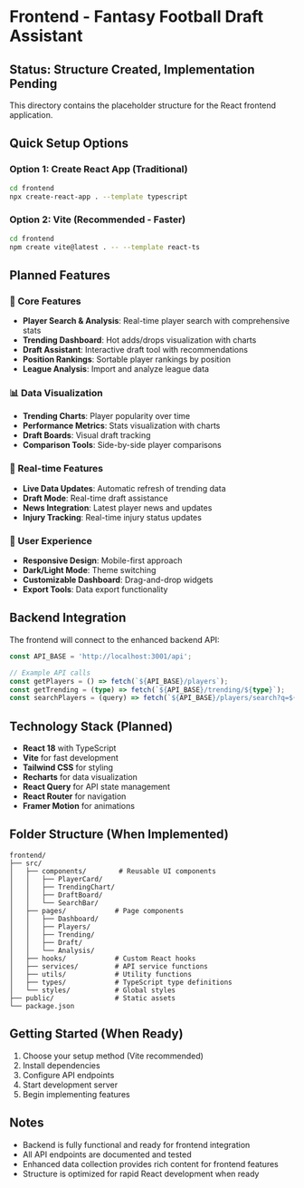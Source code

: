 # Frontend - Fantasy Football Draft Assistant

## Status: Structure Created, Implementation Pending

This directory contains the placeholder structure for the React frontend application.

## Quick Setup Options

### Option 1: Create React App (Traditional)
```bash
cd frontend
npx create-react-app . --template typescript
```

### Option 2: Vite (Recommended - Faster)
```bash
cd frontend
npm create vite@latest . -- --template react-ts
```

## Planned Features

### 🎯 Core Features
- **Player Search & Analysis**: Real-time player search with comprehensive stats
- **Trending Dashboard**: Hot adds/drops visualization with charts
- **Draft Assistant**: Interactive draft tool with recommendations
- **Position Rankings**: Sortable player rankings by position
- **League Analysis**: Import and analyze league data

### 📊 Data Visualization
- **Trending Charts**: Player popularity over time
- **Performance Metrics**: Stats visualization with charts
- **Draft Boards**: Visual draft tracking
- **Comparison Tools**: Side-by-side player comparisons

### 🔄 Real-time Features
- **Live Data Updates**: Automatic refresh of trending data
- **Draft Mode**: Real-time draft assistance
- **News Integration**: Latest player news and updates
- **Injury Tracking**: Real-time injury status updates

### 🎨 User Experience
- **Responsive Design**: Mobile-first approach
- **Dark/Light Mode**: Theme switching
- **Customizable Dashboard**: Drag-and-drop widgets
- **Export Tools**: Data export functionality

## Backend Integration

The frontend will connect to the enhanced backend API:

```typescript
const API_BASE = 'http://localhost:3001/api';

// Example API calls
const getPlayers = () => fetch(`${API_BASE}/players`);
const getTrending = (type) => fetch(`${API_BASE}/trending/${type}`);
const searchPlayers = (query) => fetch(`${API_BASE}/players/search?q=${query}`);
```

## Technology Stack (Planned)

- **React 18** with TypeScript
- **Vite** for fast development
- **Tailwind CSS** for styling
- **Recharts** for data visualization
- **React Query** for API state management
- **React Router** for navigation
- **Framer Motion** for animations

## Folder Structure (When Implemented)

```
frontend/
├── src/
│   ├── components/        # Reusable UI components
│   │   ├── PlayerCard/
│   │   ├── TrendingChart/
│   │   ├── DraftBoard/
│   │   └── SearchBar/
│   ├── pages/            # Page components
│   │   ├── Dashboard/
│   │   ├── Players/
│   │   ├── Trending/
│   │   ├── Draft/
│   │   └── Analysis/
│   ├── hooks/            # Custom React hooks
│   ├── services/         # API service functions
│   ├── utils/            # Utility functions
│   ├── types/            # TypeScript type definitions
│   └── styles/           # Global styles
├── public/               # Static assets
└── package.json
```

## Getting Started (When Ready)

1. Choose your setup method (Vite recommended)
2. Install dependencies
3. Configure API endpoints
4. Start development server
5. Begin implementing features

## Notes

- Backend is fully functional and ready for frontend integration
- All API endpoints are documented and tested
- Enhanced data collection provides rich content for frontend features
- Structure is optimized for rapid React development when ready
